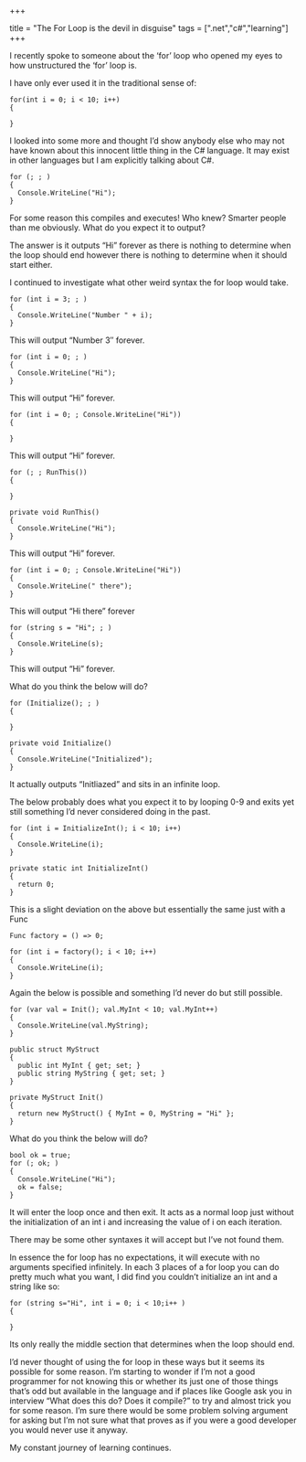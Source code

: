 +++

title = "The For Loop is the devil in disguise"
tags = [".net","c#","learning"]
+++

I recently spoke to someone about the ‘for’ loop who opened my eyes to how unstructured the ‘for’ loop is.

I have only ever used it in the traditional sense of:

	for(int i = 0; i < 10; i++)
	{
	
	}

I looked into some more and thought I’d show anybody else who may not have known about this innocent little thing in the C# language. It may exist in other languages but I am explicitly talking about C#.

	for (; ; )
	{
	  Console.WriteLine("Hi");
	}

For some reason this compiles and executes! Who knew? Smarter people than me obviously. What do you expect it to output?

The answer is it outputs “Hi” forever as there is nothing to determine when the loop should end however there is nothing to determine when it should start either.

<!--more-->

I continued to investigate what other weird syntax the for loop would take.

	for (int i = 3; ; )
	{
	  Console.WriteLine("Number " + i);
	}

This will output “Number 3″ forever.

	for (int i = 0; ; )
	{
	  Console.WriteLine("Hi");
	}

This will output “Hi” forever.

	for (int i = 0; ; Console.WriteLine("Hi"))
	{
	
	}

This will output “Hi” forever.

	for (; ; RunThis())
	{
	
	}

	private void RunThis()
	{
	  Console.WriteLine("Hi");
	}

This will output “Hi” forever.

	for (int i = 0; ; Console.WriteLine("Hi"))
	{
	  Console.WriteLine(" there");
	}

This will output “Hi there” forever

	for (string s = "Hi"; ; )
	{
	  Console.WriteLine(s);
	}

This will output “Hi” forever.

What do you think the below will do?

	for (Initialize(); ; )
	{
	
	}

	private void Initialize()
	{
	  Console.WriteLine("Initialized");
	}

It actually outputs “Initliazed” and sits in an infinite loop.

The below probably does what you expect it to by looping 0-9 and exits yet still something I’d never considered doing in the past.

	for (int i = InitializeInt(); i < 10; i++)
	{
	  Console.WriteLine(i);
	}

	private static int InitializeInt()
	{
	  return 0;
	}

This is a slight deviation on the above but essentially the same just with a Func

	Func factory = () => 0;
	
	for (int i = factory(); i < 10; i++)
	{
	  Console.WriteLine(i);
	}

Again the below is possible and something I’d never do but still possible.

	for (var val = Init(); val.MyInt < 10; val.MyInt++)
	{
	  Console.WriteLine(val.MyString);
	}
	
	public struct MyStruct
	{
	  public int MyInt { get; set; }
	  public string MyString { get; set; }
	}
	
	private MyStruct Init()
	{
	  return new MyStruct() { MyInt = 0, MyString = "Hi" };
	}

What do you think the below will do?

	bool ok = true;
	for (; ok; )
	{
	  Console.WriteLine("Hi");
	  ok = false;
	}

It will enter the loop once and then exit. It acts as a normal loop just without the initialization of an int i and increasing the value of i on each iteration.

There may be some other syntaxes it will accept but I’ve not found them.

In essence the for loop has no expectations, it will execute with no arguments specified infinitely. In each 3 places of a for loop you can do pretty much what you want, I did find you couldn’t initialize an int and a string like so:

	for (string s="Hi", int i = 0; i < 10;i++ )
	{
	
	}

Its only really the middle section that determines when the loop should end.

I’d never thought of using the for loop in these ways but it seems its possible for some reason. I’m starting to wonder if I’m not a good programmer for not knowing this or whether its just one of those things that’s odd but available in the language and if places like Google ask you in interview “What does this do? Does it compile?” to try and almost trick you for some reason. I’m sure there would be some problem solving argument for asking but I’m not sure what that proves as if you were a good developer you would never use it anyway.

My constant journey of learning continues.

  
